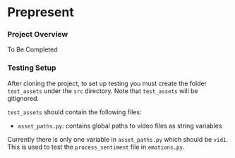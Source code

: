 # Prepresent

### Project Overview

To Be Completed

### Testing Setup

After cloning the project, to set up testing you must create the folder `test_assets` under the `src` directory. Note that `test_assets` will be gitignored.

`test_assets` should contain the following files: <br >

* `asset_paths.py`: contains global paths to video files as string variables

Currently there is only one variable in `asset_paths.py` which should be `vid1`. This is used to test the `process_sentiment` file in `emotions.py`.
